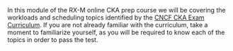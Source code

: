 <!-- CKA Self-Study Mod 2 -->

In this module of the RX-M online CKA prep course we will be covering the workloads and scheduling topics identified by the [CNCF CKA Exam Curriculum](https://github.com/cncf/curriculum/blob/master/CKA_Curriculum_v1.26.pdf). If you are not already familiar with the curriculum, take a moment to familiarize yourself, as you will be required to know each of the topics in order to pass the test.
